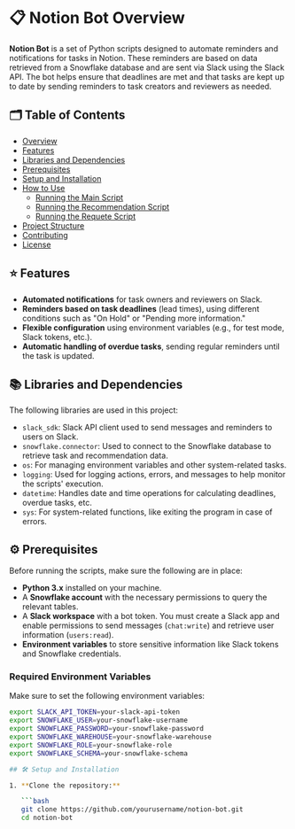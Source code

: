 # 📋 Notion Bot Overview

**Notion Bot** is a set of Python scripts designed to automate reminders and notifications for tasks in Notion. These reminders are based on data retrieved from a Snowflake database and are sent via Slack using the Slack API. The bot helps ensure that deadlines are met and that tasks are kept up to date by sending reminders to task creators and reviewers as needed.

## 🗂 Table of Contents
- [Overview](#-notion-bot-overview)
- [Features](#-features)
- [Libraries and Dependencies](#-libraries-and-dependencies)
- [Prerequisites](#-prerequisites)
- [Setup and Installation](#-setup-and-installation)
- [How to Use](#-how-to-use)
  - [Running the Main Script](#-running-the-main-script)
  - [Running the Recommendation Script](#-running-the-recommendation-script)
  - [Running the Requete Script](#-running-the-requete-script)
- [Project Structure](#-project-structure)
- [Contributing](#-contributing)
- [License](#-license)

## ⭐ Features
- **Automated notifications** for task owners and reviewers on Slack.
- **Reminders based on task deadlines** (lead times), using different conditions such as "On Hold" or "Pending more information."
- **Flexible configuration** using environment variables (e.g., for test mode, Slack tokens, etc.).
- **Automatic handling of overdue tasks**, sending regular reminders until the task is updated.

## 📚 Libraries and Dependencies
The following libraries are used in this project:

- `slack_sdk`: Slack API client used to send messages and reminders to users on Slack.
- `snowflake.connector`: Used to connect to the Snowflake database to retrieve task and recommendation data.
- `os`: For managing environment variables and other system-related tasks.
- `logging`: Used for logging actions, errors, and messages to help monitor the scripts' execution.
- `datetime`: Handles date and time operations for calculating deadlines, overdue tasks, etc.
- `sys`: For system-related functions, like exiting the program in case of errors.

## ⚙️ Prerequisites
Before running the scripts, make sure the following are in place:

- **Python 3.x** installed on your machine.
- A **Snowflake account** with the necessary permissions to query the relevant tables.
- A **Slack workspace** with a bot token. You must create a Slack app and enable permissions to send messages (`chat:write`) and retrieve user information (`users:read`).
- **Environment variables** to store sensitive information like Slack tokens and Snowflake credentials.

### Required Environment Variables

Make sure to set the following environment variables:

```bash
export SLACK_API_TOKEN=your-slack-api-token
export SNOWFLAKE_USER=your-snowflake-username
export SNOWFLAKE_PASSWORD=your-snowflake-password
export SNOWFLAKE_WAREHOUSE=your-snowflake-warehouse
export SNOWFLAKE_ROLE=your-snowflake-role
export SNOWFLAKE_SCHEMA=your-snowflake-schema

## 🛠️ Setup and Installation

1. **Clone the repository:**

   ```bash
   git clone https://github.com/yourusername/notion-bot.git
   cd notion-bot

